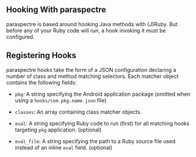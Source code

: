 ## Hooking With paraspectre

paraspectre is based around hooking Java methods with (J)Ruby. But before any
of your Ruby code will run, a hook invoking it must be configured.

## Registering Hooks

paraspectre hooks take the form of a JSON configuration declaring a number of
class and method matching selectors. Each matcher object contains the following
fields:

 * `pkg`: A string specifying the Android application package (omitted when
   using a `hooks/com.pkg.name.json` file)

 * `classes`: An array containing class matcher objects.

 * `eval`: A string specifying Ruby code to run (first) for all matching hooks
   targeting `pkg` application. (optional)

 * `eval_file`: A string specifying the path to a Ruby source file used instead
   of an inline `eval` field. (optional)


